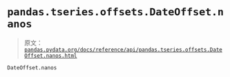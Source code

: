 # `pandas.tseries.offsets.DateOffset.nanos`

> 原文：[`pandas.pydata.org/docs/reference/api/pandas.tseries.offsets.DateOffset.nanos.html`](https://pandas.pydata.org/docs/reference/api/pandas.tseries.offsets.DateOffset.nanos.html)

```py
DateOffset.nanos
```
